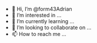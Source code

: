 - 👋 Hi, I’m @form43Adrian
- 👀 I’m interested in ...
- 🌱 I’m currently learning ...
- 💞️ I’m looking to collaborate on ...
- 📫 How to reach me ...

<!---
form43Adrian/form43Adrian is a ✨ special ✨ repository because its `README.md` (this file) appears on your GitHub profile.
You can click the Preview link to take a look at your changes.
--->
